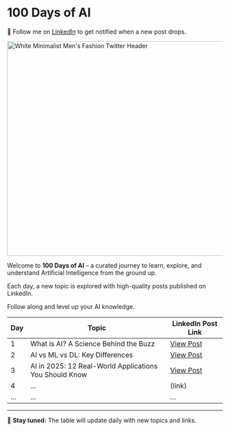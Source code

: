 # 100 Days of AI

📩 Follow me on [LinkedIn](https://www.linkedin.com/in/jyotinigam-phoenix/) to get notified when a new post drops.

<img width="900" height="500" alt="White Minimalist Men's Fashion Twitter Header" src="https://github.com/user-attachments/assets/8eee308e-bf76-44ad-a0e8-06378c61a5de" />


Welcome to **100 Days of AI** – a curated journey to learn, explore, and understand Artificial Intelligence from the ground up.

Each day, a new topic is explored with high-quality posts published on LinkedIn.

Follow along and level up your AI knowledge.

| Day | Topic                                    | LinkedIn Post Link                     |
|-----|------------------------------------------|-----------------------------------------|
| 1   | What is AI? A Science Behind the Buzz    | [View Post](https://www.linkedin.com/posts/jyotinigam-phoenix_100daysofai-artificialintelligence-stanfordhai-activity-7350922300692574209-9i2t) |
| 2   | AI vs ML vs DL: Key Differences          | [View Post](https://www.linkedin.com/posts/jyotinigam-phoenix_100daysofaiwithjyoti-artificialintelligence-activity-7351313428587667456-wfVj)                                  |
| 3   | AI in 2025: 12 Real-World Applications You Should Know                                      | [View Post](https://www.linkedin.com/posts/jyotinigam-phoenix_100daysofaiwithjyoti-artificialintelligence-activity-7351665715063504897-UXSR)                                  |
| 4   | ...                                      | (link)                                  |
| ... | ...                                      | ...                                     |

---

📌 **Stay tuned:** The table will update daily with new topics and links.
